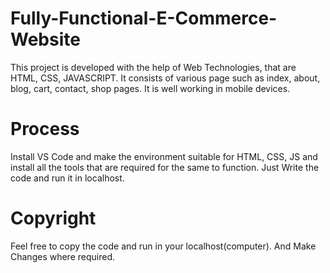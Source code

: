 # Fully-Functional-E-Commerce-Website

This project is developed with the help of Web Technologies, that are HTML, CSS, JAVASCRIPT. It consists of various page such as index, about, blog, cart, contact, shop pages.
It is well working in mobile devices.
# Process
Install VS Code and make the environment suitable for HTML, CSS, JS and install all the tools that are required for the same to function.
Just Write the code and run it in localhost.

# Copyright
Feel free to copy the code and run in your localhost(computer). And Make Changes where required. 
